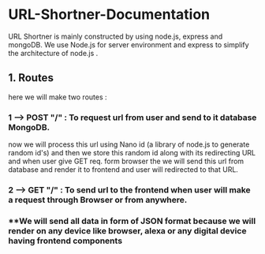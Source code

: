 # URL-Shortner-Documentation

URL Shortner is mainly constructed by using node.js, express and mongoDB.
We use Node.js for server environment and express to simplify the architecture of node.js .

<h2>1. Routes</h2>
here we will make two routes :
<h3>1 --> POST "/"  : To request url from user and send to it database MongoDB.</h3>

now we will process this url using Nano id (a library of node.js to generate random id's) and then we store this random id along with its redirecting URL and when user give GET req. form browser the we will send this url from database and render it to frontend and user will redirected to that URL.

<h3> 2 --> GET "/"  : To send url to the frontend when user will make a request through Browser or from anywhere.</h3>

<h3>**We will send all data in form of JSON format because we will render on any device like browser, alexa or any digital device having frontend components </h3>
